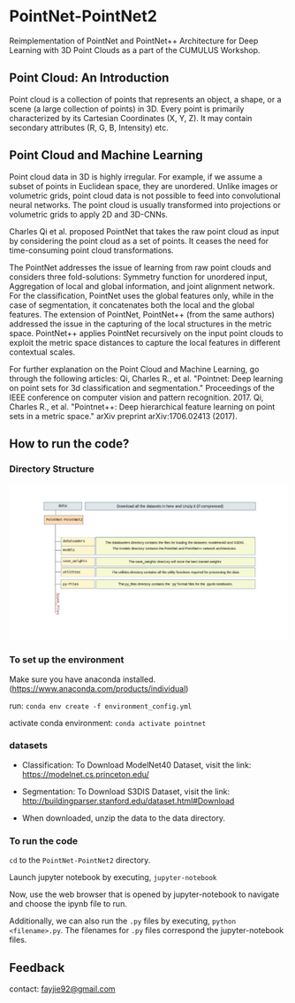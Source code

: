 # PointNet-PointNet2
Reimplementation of PointNet and PointNet++ Architecture for Deep Learning with 3D Point Clouds as a part of the CUMULUS Workshop.


## Point Cloud: An Introduction
Point cloud is a collection of points that represents an object, a shape, or a scene (a large collection of points) in 3D. Every point is primarily characterized by its Cartesian Coordinates (X, Y, Z). It may contain secondary attributes (R, G, B, Intensity) etc. 


## Point Cloud and Machine Learning
Point cloud data in 3D is highly irregular. For example, if we assume a subset of points in Euclidean space, they are unordered. Unlike images or volumetric grids, point cloud data is not possible to feed into convolutional neural networks. The point cloud is usually transformed into projections or volumetric grids to apply 2D and 3D-CNNs.

Charles Qi et al. proposed PointNet that takes the raw point cloud as input by considering the point cloud as a set of points. It ceases the need for time-consuming point cloud transformations. 

The PointNet addresses the issue of learning from raw point clouds and considers three fold-solutions: Symmetry function for unordered input, Aggregation of local and global information, and joint alignment network. For the classification, PointNet uses the global features only, while in the case of segmentation, it concatenates both the local and the global features. The extension of PointNet, PointNet++ (from the same authors) addressed the issue in the capturing of the local structures in the metric space. PointNet++ applies PointNet recursively on the input point clouds to exploit the metric space distances to capture the local features in different contextual scales.


For further explanation on the Point Cloud and Machine Learning, go through the following articles:
Qi, Charles R., et al. "Pointnet: Deep learning on point sets for 3d classification and segmentation." Proceedings of the IEEE conference on computer vision and pattern recognition. 2017.
Qi, Charles R., et al. "Pointnet++: Deep hierarchical feature learning on point sets in a metric space." arXiv preprint arXiv:1706.02413 (2017).


## How to run the code?
### Directory Structure
![image](.description/dir_structure.jpg)
   
### To set up the environment
Make sure you have anaconda installed. (https://www.anaconda.com/products/individual)

run:
```conda env create -f environment_config.yml```

activate conda environment:
```conda activate pointnet```
   
### datasets
* Classification: 
  To Download ModelNet40 Dataset, visit the link:
  https://modelnet.cs.princeton.edu/

* Segmentation:
  To Download S3DIS Dataset, visit the link:
  http://buildingparser.stanford.edu/dataset.html#Download

* When downloaded, unzip the data to the data directory.

### To run the code
```cd``` to the ```PointNet-PointNet2``` directory.

Launch jupyter notebook by executing,
```jupyter-notebook```

Now, use the web browser that is opened by jupyter-notebook to navigate and choose the ipynb file to run. 

Additionally, we can also run the ```.py``` files by executing,
```python <filename>.py```. The filenames for ```.py``` files correspond the jupyter-notebook files.


## Feedback
contact: fayjie92@gmail.com 